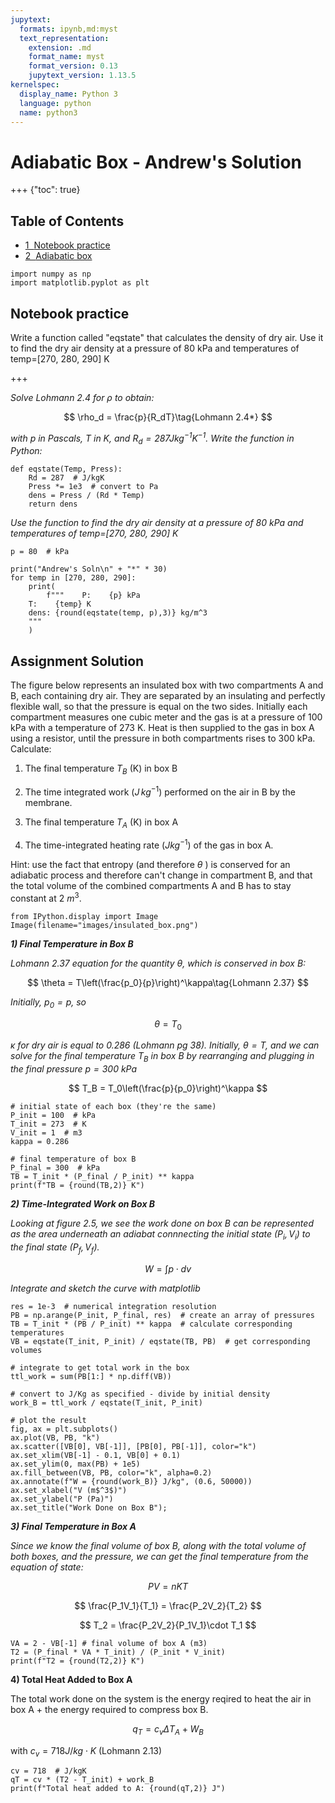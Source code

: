 ```yaml
---
jupytext:
  formats: ipynb,md:myst
  text_representation:
    extension: .md
    format_name: myst
    format_version: 0.13
    jupytext_version: 1.13.5
kernelspec:
  display_name: Python 3
  language: python
  name: python3
---
```


# Adiabatic Box -  Andrew's Solution

+++ {"toc": true}

## Table of Contents

<div class="toc" style="margin-top: 1em;"><ul class="toc-item"><li><span><a href="#Notebook-practice" data-toc-modified-id="Notebook-practice-1"><span class="toc-item-num">1&nbsp;&nbsp;</span>Notebook practice</a></span></li><li><span><a href="#Adiabatic-box" data-toc-modified-id="Adiabatic-box-2"><span class="toc-item-num">2&nbsp;&nbsp;</span>Adiabatic box</a></span></li></ul></div>

```{code-cell} ipython3
import numpy as np
import matplotlib.pyplot as plt
```

## Notebook practice

    
Write a function called "eqstate" that calculates the density of dry air.  Use it to find the dry air density
at a pressure of 80 kPa and temperatures of temp=[270, 280, 290] K

+++

*Solve Lohmann 2.4 for $\rho$ to obtain:*

$$
\rho_d = \frac{p}{R_dT}\tag{Lohmann 2.4*}
$$

*with $p$ in Pascals, $T$ in K, and $R_d = 287 J kg^{−1} K^{−1}$. Write the function in Python:*

```{code-cell} ipython3
def eqstate(Temp, Press):
    Rd = 287  # J/kgK
    Press *= 1e3  # convert to Pa
    dens = Press / (Rd * Temp)
    return dens
```

*Use the function to find the dry air density at a pressure of 80 kPa and temperatures of temp=[270, 280, 290] K*

```{code-cell} ipython3
p = 80  # kPa

print("Andrew's Soln\n" + "*" * 30)
for temp in [270, 280, 290]:
    print(
        f"""    P:    {p} kPa
    T:    {temp} K
    dens: {round(eqstate(temp, p),3)} kg/m^3
    """
    )
```

## Assignment Solution

The figure below represents an insulated box with two
compartments A and B, each containing dry air. They are separated by
an insulating and perfectly flexible wall, so that the pressure is
equal on the two sides. Initially each compartment measures one cubic meter and
the gas is at a pressure of 100 kPa with a temperature of 273 K. Heat
is then supplied to the gas in box A using a resistor, until the
pressure in both compartments rises to 300 kPa. Calculate:

1. The final temperature  $T_B$ (K) in box B

2. The time integrated work ($J\,kg^{-1}$) performed on the air in B by the
   membrane.

3. The final temperature $T_A$ (K) in box A

4. The time-integrated heating rate ($J kg^{-1}$) of the gas in box A.

Hint: use the fact that entropy (and therefore $\theta$ ) is conserved for an adiabatic process and therefore can't change in compartment B, and
that the total volume of the combined compartments A and B has to stay constant at 2 $m^3$.

```{code-cell} ipython3
from IPython.display import Image
Image(filename="images/insulated_box.png")
```

***1) Final Temperature in Box B***

*Lohmann 2.37 equation for the quantity $\theta$, which is conserved in box B:*

$$
\theta = T\left(\frac{p_0}{p}\right)^\kappa\tag{Lohmann 2.37}
$$

*Initially, $p_0 = p$, so*

$$
\theta = T_0
$$

*$\kappa$ for dry air is equal to 0.286 (Lohmann pg 38). Initially, $\theta = T$, and we can solve for the final temperature $T_B$ in box B by rearranging and plugging in the final pressure $p=300$ kPa*

$$
T_B = T_0\left(\frac{p}{p_0}\right)^\kappa
$$

```{code-cell} ipython3
# initial state of each box (they're the same)
P_init = 100  # kPa
T_init = 273  # K
V_init = 1  # m3
kappa = 0.286

# final temperature of box B
P_final = 300  # kPa
TB = T_init * (P_final / P_init) ** kappa
print(f"TB = {round(TB,2)} K")
```

***2) Time-Integrated Work on Box B***

*Looking at figure 2.5, we see the work done on box B can be represented as the area underneath an adiabat connnecting the initial state $(P_i,V_i)$ to the final state $(P_f, V_f)$.* 

$$
W = \int p\cdot dv
$$

*Integrate and sketch the curve with matplotlib*

```{code-cell} ipython3
res = 1e-3  # numerical integration resolution
PB = np.arange(P_init, P_final, res)  # create an array of pressures
TB = T_init * (PB / P_init) ** kappa  # calculate corresponding temperatures
VB = eqstate(T_init, P_init) / eqstate(TB, PB)  # get corresponding volumes

# integrate to get total work in the box
ttl_work = sum(PB[1:] * np.diff(VB))

# convert to J/Kg as specified - divide by initial density
work_B = ttl_work / eqstate(T_init, P_init)
```

```{code-cell} ipython3
# plot the result
fig, ax = plt.subplots()
ax.plot(VB, PB, "k")
ax.scatter([VB[0], VB[-1]], [PB[0], PB[-1]], color="k")
ax.set_xlim(VB[-1] - 0.1, VB[0] + 0.1)
ax.set_ylim(0, max(PB) + 1e5)
ax.fill_between(VB, PB, color="k", alpha=0.2)
ax.annotate(f"W = {round(work_B)} J/kg", (0.6, 50000))
ax.set_xlabel("V (m$^3$)")
ax.set_ylabel("P (Pa)")
ax.set_title("Work Done on Box B");
```

***3) Final Temperature in Box A***

*Since we know the final volume of box B, along with the total volume of both boxes, and the pressure, we can get the final temperature from the equation of state:*

$$
PV = nKT
$$

$$
\frac{P_1V_1}{T_1} = \frac{P_2V_2}{T_2}
$$

$$
T_2 = \frac{P_2V_2}{P_1V_1}\cdot T_1
$$

```{code-cell} ipython3
VA = 2 - VB[-1] # final volume of box A (m3)
T2 = (P_final * VA * T_init) / (P_init * V_init)
print(f"T2 = {round(T2,2)} K")
```

**4) Total Heat Added to Box A**

The total work done on the system is the energy reqired to heat the air in box A + the energy required to compress box B. 

$$
q_T = c_v\Delta T_A + W_B
$$

with $c_v = 718 J/kg \cdot K$ (Lohmann 2.13)

```{code-cell} ipython3
cv = 718  # J/kgK
qT = cv * (T2 - T_init) + work_B
print(f"Total heat added to A: {round(qT,2)} J")
```
